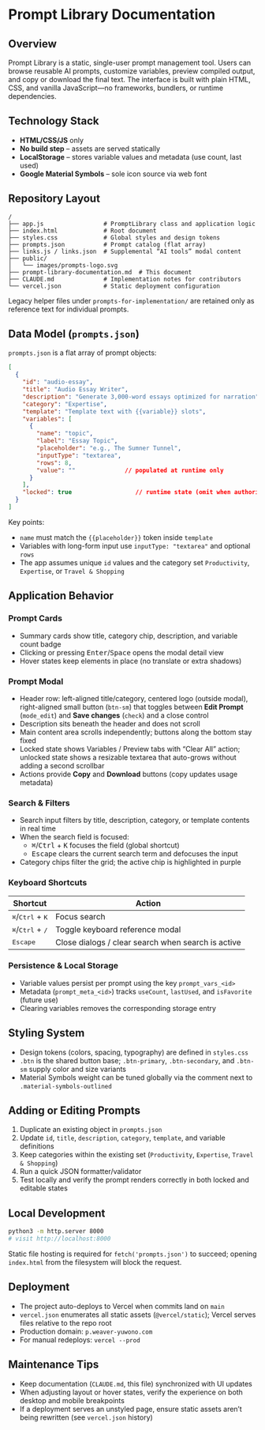 # Prompt Library Documentation

## Overview

Prompt Library is a static, single-user prompt management tool. Users can browse reusable AI prompts, customize variables, preview compiled output, and copy or download the final text. The interface is built with plain HTML, CSS, and vanilla JavaScript—no frameworks, bundlers, or runtime dependencies.

## Technology Stack

- **HTML/CSS/JS** only
- **No build step** – assets are served statically
- **LocalStorage** – stores variable values and metadata (use count, last used)
- **Google Material Symbols** – sole icon source via web font

## Repository Layout

```
/
├── app.js                 # PromptLibrary class and application logic
├── index.html             # Root document
├── styles.css             # Global styles and design tokens
├── prompts.json           # Prompt catalog (flat array)
├── links.js / links.json  # Supplemental “AI tools” modal content
├── public/
│   └── images/prompts-logo.svg
├── prompt-library-documentation.md  # This document
├── CLAUDE.md              # Implementation notes for contributors
└── vercel.json            # Static deployment configuration
```

Legacy helper files under `prompts-for-implementation/` are retained only as reference text for individual prompts.

## Data Model (`prompts.json`)

`prompts.json` is a flat array of prompt objects:

```json
[
  {
    "id": "audio-essay",
    "title": "Audio Essay Writer",
    "description": "Generate 3,000-word essays optimized for narration",
    "category": "Expertise",
    "template": "Template text with {{variable}} slots",
    "variables": [
      {
        "name": "topic",
        "label": "Essay Topic",
        "placeholder": "e.g., The Sumner Tunnel",
        "inputType": "textarea",
        "rows": 8,
        "value": ""              // populated at runtime only
      }
    ],
    "locked": true                  // runtime state (omit when authoring)
  }
]
```

Key points:
- `name` must match the `{{placeholder}}` token inside `template`
- Variables with long-form input use `inputType: "textarea"` and optional `rows`
- The app assumes unique `id` values and the category set `Productivity`, `Expertise`, or `Travel & Shopping`

## Application Behavior

### Prompt Cards

- Summary cards show title, category chip, description, and variable count badge
- Clicking or pressing <kbd>Enter</kbd>/<kbd>Space</kbd> opens the modal detail view
- Hover states keep elements in place (no translate or extra shadows)

### Prompt Modal

- Header row: left-aligned title/category, centered logo (outside modal), right-aligned small button (`btn-sm`) that toggles between **Edit Prompt** (`mode_edit`) and **Save changes** (`check`) and a close control
- Description sits beneath the header and does not scroll
- Main content area scrolls independently; buttons along the bottom stay fixed
- Locked state shows Variables / Preview tabs with “Clear All” action; unlocked state shows a resizable textarea that auto-grows without adding a second scrollbar
- Actions provide **Copy** and **Download** buttons (copy updates usage metadata)

### Search & Filters

- Search input filters by title, description, category, or template contents in real time
- When the search field is focused:
  - <kbd>⌘</kbd>/<kbd>Ctrl</kbd> + <kbd>K</kbd> focuses the field (global shortcut)
  - <kbd>Escape</kbd> clears the current search term and defocuses the input
- Category chips filter the grid; the active chip is highlighted in purple

### Keyboard Shortcuts

| Shortcut | Action |
| --- | --- |
| <kbd>⌘</kbd>/<kbd>Ctrl</kbd> + <kbd>K</kbd> | Focus search |
| <kbd>⌘</kbd>/<kbd>Ctrl</kbd> + <kbd>/</kbd> | Toggle keyboard reference modal |
| <kbd>Escape</kbd> | Close dialogs / clear search when search is active |

### Persistence & Local Storage

- Variable values persist per prompt using the key `prompt_vars_<id>`
- Metadata (`prompt_meta_<id>`) tracks `useCount`, `lastUsed`, and `isFavorite` (future use)
- Clearing variables removes the corresponding storage entry

## Styling System

- Design tokens (colors, spacing, typography) are defined in `styles.css`
- `.btn` is the shared button base; `.btn-primary`, `.btn-secondary`, and `.btn-sm` supply color and size variants
- Material Symbols weight can be tuned globally via the comment next to `.material-symbols-outlined`

## Adding or Editing Prompts

1. Duplicate an existing object in `prompts.json`
2. Update `id`, `title`, `description`, `category`, `template`, and variable definitions
3. Keep categories within the existing set (`Productivity`, `Expertise`, `Travel & Shopping`)
4. Run a quick JSON formatter/validator
5. Test locally and verify the prompt renders correctly in both locked and editable states

## Local Development

```bash
python3 -m http.server 8000
# visit http://localhost:8000
```

Static file hosting is required for `fetch('prompts.json')` to succeed; opening `index.html` from the filesystem will block the request.

## Deployment

- The project auto-deploys to Vercel when commits land on `main`
- `vercel.json` enumerates all static assets (`@vercel/static`); Vercel serves files relative to the repo root
- Production domain: `p.weaver-yuwono.com`
- For manual redeploys: `vercel --prod`

## Maintenance Tips

- Keep documentation (`CLAUDE.md`, this file) synchronized with UI updates
- When adjusting layout or hover states, verify the experience on both desktop and mobile breakpoints
- If a deployment serves an unstyled page, ensure static assets aren’t being rewritten (see `vercel.json` history)


